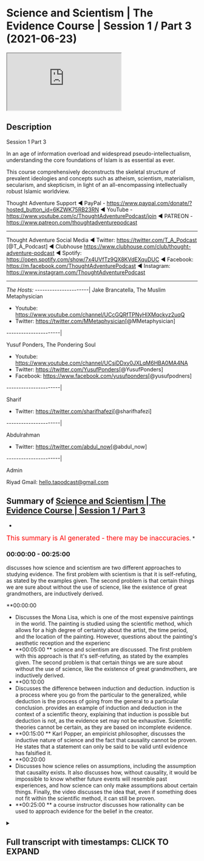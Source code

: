 # Science and Scientism | The Evidence Course | Session 1 / Part 3 (2021-06-23)

<iframe loading='lazy' allow='autoplay' src='https://www.youtube.com/embed/twjPt1cOHKE'></iframe>

## Description

Session 1 Part 3

In an age of information overload and widespread pseudo-intellectualism, understanding the core foundations of Islam is as essential as ever. 

This course comprehensively deconstructs the skeletal structure of prevalent ideologies and concepts such as atheism, scientism, materialism, secularism, and skepticism, in light of an all-encompassing intellectually robust Islamic worldview.

Thought Adventure Support
◄ PayPal - https://www.paypal.com/donate/?hosted_button_id=6KZWK75RB23RN 
◄ YouTube - https://www.youtube.com/c/ThoughtAdventurePodcast/join
◄ PATREON - https://www.patreon.com/thoughtadventurepodcast
____________________________________________________________________

Thought Adventure Social Media
◄ Twitter: https://twitter.com/T_A_Podcast​​ [@T_A_Podcast]
◄ Clubhouse https://www.clubhouse.com/club/thought-adventure-podcast
◄ Spotify: https://open.spotify.com/show/7x4UVfTz9QX8KVdEXquDUC
◄ Facebook: https://m.facebook.com/ThoughtAdventurePodcast
◄ Instagram: https://www.instagram.com/ThoughtAdventurePodcast​

----------------------------------------------------------------

*The Hosts:*
----------------------|
Jake Brancatella, The Muslim Metaphysician

- Youtube: https://www.youtube.com/channel/UCcGQRfTPNyHlXMqckvz2uqQ
- Twitter:  https://twitter.com/MMetaphysician​​ [@MMetaphysician]

----------------------|

Yusuf Ponders, The Pondering Soul

- Youtube: https://www.youtube.com/channel/UCsiDDxy0JXLqM6HBA0MA4NA
- Twitter: https://twitter.com/YusufPonders​​ [@YusufPonders]
- Facebook: https://www.facebook.com/yusufponders​ [@yusufpodners]

----------------------|

Sharif

- Twitter: https://twitter.com/sharifhafezi​​ [@sharifhafezi]

----------------------|

Abdulrahman

- Twitter: https://twitter.com/abdul_now​ [@abdul_now]

----------------------|

Admin

Riyad 
Gmail: hello.tapodcast@gmail.com

## Summary of [Science and Scientism | The Evidence Course | Session 1 / Part 3](https://www.youtube.com/watch?v=twjPt1cOHKE)


*

<span style="color:red; font-size:125%">This summary is AI generated - there may be inaccuracies</span>. [](/)*

### <a onclick="modifyYTiframeseektime(0)">00:00:00</a> - <a onclick="modifyYTiframeseektime(1500)">00:25:00</a>


 discusses how science and scientism are two different approaches to studying evidence. The first problem with scientism is that it is self-refuting, as stated by the examples given. The second problem is that certain things we are sure about without the use of science, like the existence of great grandmothers, are inductively derived.

**<a onclick="modifyYTiframeseektime(0)">00:00:00</a>
* Discusses the Mona Lisa, which is one of the most expensive paintings in the world. The painting is studied using the scientific method, which allows for a high degree of certainty about the artist, the time period, and the location of the painting. However, questions about the painting's aesthetic reception and the experienc
* **<a onclick="modifyYTiframeseektime(300)">00:05:00</a>
**  science and scientism are discussed. The first problem with this approach is that it's self-refuting, as stated by the examples given. The second problem is that certain things we are sure about without the use of science, like the existence of great grandmothers, are inductively derived.
* **<a onclick="modifyYTiframeseektime(600)">00:10:00</a>
* Discusses the difference between induction and deduction. induction is a process where you go from the particular to the generalized, while deduction is the process of going from the general to a particular conclusion.  provides an example of induction and deduction in the context of a scientific theory, explaining that induction is possible but deduction is not, as the evidence set may not be exhaustive. Scientific theories cannot be certain, as they are based on incomplete evidence.
* **<a onclick="modifyYTiframeseektime(900)">00:15:00</a>
** Karl Popper, an empiricist philosopher, discusses the inductive nature of science and the fact that causality cannot be proven. He states that a statement can only be said to be valid until evidence has falsified it.
* **<a onclick="modifyYTiframeseektime(1200)">00:20:00</a>
* Discusses how science relies on assumptions, including the assumption that causality exists. It also discusses how, without causality, it would be impossible to know whether future events will resemble past experiences, and how science can only make assumptions about certain things. Finally, the video discusses the idea that, even if something does not fit within the scientific method, it can still be proven.
* **<a onclick="modifyYTiframeseektime(1500)">00:25:00</a>
**  a course instructor discusses how rationality can be used to approach evidence for the belief in the creator.

<details><summary><h2>Full transcript with timestamps: CLICK TO EXPAND</h2></summary>

<a onclick="modifyYTiframeseektime('15')">0:00:15 have a think about the famous painting</a>
<a onclick="modifyYTiframeseektime('17')">0:00:17 called mona lisa</a>
<a onclick="modifyYTiframeseektime('18')">0:00:18 and it's known throughout the world it's</a>
<a onclick="modifyYTiframeseektime('20')">0:00:20 one of the most if not the</a>
<a onclick="modifyYTiframeseektime('22')">0:00:22 most expensive painting in the world</a>
<a onclick="modifyYTiframeseektime('25')">0:00:25 now let's approach our understanding of</a>
<a onclick="modifyYTiframeseektime('28')">0:00:28 this painting of the mona lisa</a>
<a onclick="modifyYTiframeseektime('30')">0:00:30 through using the scientific method what</a>
<a onclick="modifyYTiframeseektime('34')">0:00:34 conclusions are we going to come to</a>
<a onclick="modifyYTiframeseektime('35')">0:00:35 using the scientific method well as we</a>
<a onclick="modifyYTiframeseektime('38')">0:00:38 mentioned the scientific method</a>
<a onclick="modifyYTiframeseektime('40')">0:00:40 is really good at understanding the</a>
<a onclick="modifyYTiframeseektime('42')">0:00:42 observable detestable and the repeatable</a>
<a onclick="modifyYTiframeseektime('45')">0:00:45 so we can work out maybe what type of</a>
<a onclick="modifyYTiframeseektime('48')">0:00:48 colors were used</a>
<a onclick="modifyYTiframeseektime('49')">0:00:49 what was the composition of the paints</a>
<a onclick="modifyYTiframeseektime('51')">0:00:51 what was the composition of the material</a>
<a onclick="modifyYTiframeseektime('53')">0:00:53 that was used for the canvas</a>
<a onclick="modifyYTiframeseektime('55')">0:00:55 or even the frame these are things</a>
<a onclick="modifyYTiframeseektime('57')">0:00:57 within our direct</a>
<a onclick="modifyYTiframeseektime('59')">0:00:59 observation within the experimental</a>
<a onclick="modifyYTiframeseektime('61')">0:01:01 field</a>
<a onclick="modifyYTiframeseektime('62')">0:01:02 but we have to ask ourselves the</a>
<a onclick="modifyYTiframeseektime('64')">0:01:04 question what's outside</a>
<a onclick="modifyYTiframeseektime('66')">0:01:06 of the scientific method what's outside</a>
<a onclick="modifyYTiframeseektime('68')">0:01:08 of the experimental field</a>
<a onclick="modifyYTiframeseektime('70')">0:01:10 and therefore the empirical approach the</a>
<a onclick="modifyYTiframeseektime('73')">0:01:13 obvious question</a>
<a onclick="modifyYTiframeseektime('75')">0:01:15 is the painter science although</a>
<a onclick="modifyYTiframeseektime('78')">0:01:18 incredibly useful</a>
<a onclick="modifyYTiframeseektime('80')">0:01:20 when it comes to those things which are</a>
<a onclick="modifyYTiframeseektime('81')">0:01:21 directly sensible and testable and</a>
<a onclick="modifyYTiframeseektime('83')">0:01:23 repeatable</a>
<a onclick="modifyYTiframeseektime('85')">0:01:25 cannot be used to determine matters</a>
<a onclick="modifyYTiframeseektime('87')">0:01:27 which are outside of its scope</a>
<a onclick="modifyYTiframeseektime('90')">0:01:30 and the directly observable and the</a>
<a onclick="modifyYTiframeseektime('92')">0:01:32 directly sensible</a>
<a onclick="modifyYTiframeseektime('94')">0:01:34 does that mean that because we can't</a>
<a onclick="modifyYTiframeseektime('96')">0:01:36 prove it for a scientific approach</a>
<a onclick="modifyYTiframeseektime('99')">0:01:39 that the painter does not exist</a>
<a onclick="modifyYTiframeseektime('102')">0:01:42 obviously the painter exists in fact we</a>
<a onclick="modifyYTiframeseektime('104')">0:01:44 know</a>
<a onclick="modifyYTiframeseektime('105')">0:01:45 who that painter is of the mona lisa</a>
<a onclick="modifyYTiframeseektime('107')">0:01:47 it's leonardo da vinci</a>
<a onclick="modifyYTiframeseektime('109')">0:01:49 at the beginning of the 16th century in</a>
<a onclick="modifyYTiframeseektime('111')">0:01:51 fact</a>
<a onclick="modifyYTiframeseektime('112')">0:01:52 all of this we know with a high degree</a>
<a onclick="modifyYTiframeseektime('115')">0:01:55 of certainty i</a>
<a onclick="modifyYTiframeseektime('116')">0:01:56 who the person was and roughly or quite</a>
<a onclick="modifyYTiframeseektime('119')">0:01:59 you know confidently</a>
<a onclick="modifyYTiframeseektime('120')">0:02:00 when it was which period of time at</a>
<a onclick="modifyYTiframeseektime('123')">0:02:03 least which century it took place</a>
<a onclick="modifyYTiframeseektime('125')">0:02:05 and all of these answers that we can</a>
<a onclick="modifyYTiframeseektime('127')">0:02:07 understand with a high degree of</a>
<a onclick="modifyYTiframeseektime('129')">0:02:09 certainty</a>
<a onclick="modifyYTiframeseektime('130')">0:02:10 comes outside of experimentation and the</a>
<a onclick="modifyYTiframeseektime('132')">0:02:12 scientific method</a>
<a onclick="modifyYTiframeseektime('135')">0:02:15 similarly when we look at the painting</a>
<a onclick="modifyYTiframeseektime('138')">0:02:18 and maybe some people might say it's</a>
<a onclick="modifyYTiframeseektime('139')">0:02:19 beautiful</a>
<a onclick="modifyYTiframeseektime('140')">0:02:20 exquisite other people might say oh it's</a>
<a onclick="modifyYTiframeseektime('142')">0:02:22 ugly i</a>
<a onclick="modifyYTiframeseektime('143')">0:02:23 what is our aesthetic reception for this</a>
<a onclick="modifyYTiframeseektime('146')">0:02:26 particular painting</a>
<a onclick="modifyYTiframeseektime('148')">0:02:28 does it move us to emotion and what type</a>
<a onclick="modifyYTiframeseektime('151')">0:02:31 of emotion</a>
<a onclick="modifyYTiframeseektime('152')">0:02:32 these questions again are outside of</a>
<a onclick="modifyYTiframeseektime('156')">0:02:36 science yeah it doesn't mean that we</a>
<a onclick="modifyYTiframeseektime('158')">0:02:38 don't have</a>
<a onclick="modifyYTiframeseektime('159')">0:02:39 emotions that we don't have an</a>
<a onclick="modifyYTiframeseektime('161')">0:02:41 appreciation of what we think is</a>
<a onclick="modifyYTiframeseektime('162')">0:02:42 beautiful or what we think is</a>
<a onclick="modifyYTiframeseektime('164')">0:02:44 ugly and that's you know and some people</a>
<a onclick="modifyYTiframeseektime('167')">0:02:47 might say well</a>
<a onclick="modifyYTiframeseektime('168')">0:02:48 maybe we can through science maybe we</a>
<a onclick="modifyYTiframeseektime('171')">0:02:51 can</a>
<a onclick="modifyYTiframeseektime('172')">0:02:52 you know look at a brain scan and look</a>
<a onclick="modifyYTiframeseektime('174')">0:02:54 at regions of the brain that are being</a>
<a onclick="modifyYTiframeseektime('175')">0:02:55 highlighted</a>
<a onclick="modifyYTiframeseektime('176')">0:02:56 but just simply highlighting regions of</a>
<a onclick="modifyYTiframeseektime('179')">0:02:59 the brain</a>
<a onclick="modifyYTiframeseektime('180')">0:03:00 doesn't say what type of emotions all</a>
<a onclick="modifyYTiframeseektime('183')">0:03:03 more importantly the experience of that</a>
<a onclick="modifyYTiframeseektime('186')">0:03:06 emotions</a>
<a onclick="modifyYTiframeseektime('187')">0:03:07 because the experience of emotions is</a>
<a onclick="modifyYTiframeseektime('189')">0:03:09 very personal</a>
<a onclick="modifyYTiframeseektime('190')">0:03:10 to each individual and this comes to</a>
<a onclick="modifyYTiframeseektime('192')">0:03:12 another question</a>
<a onclick="modifyYTiframeseektime('194')">0:03:14 with regards to consciousness how do you</a>
<a onclick="modifyYTiframeseektime('196')">0:03:16 know</a>
<a onclick="modifyYTiframeseektime('197')">0:03:17 that i am a conscious being do you know</a>
<a onclick="modifyYTiframeseektime('200')">0:03:20 it</a>
<a onclick="modifyYTiframeseektime('201')">0:03:21 by simply studying the science of my</a>
<a onclick="modifyYTiframeseektime('203')">0:03:23 brain activity</a>
<a onclick="modifyYTiframeseektime('205')">0:03:25 if you haven't studied my brain activity</a>
<a onclick="modifyYTiframeseektime('207')">0:03:27 does that mean</a>
<a onclick="modifyYTiframeseektime('208')">0:03:28 that you are unsure whether i'm a</a>
<a onclick="modifyYTiframeseektime('210')">0:03:30 conscious being or not</a>
<a onclick="modifyYTiframeseektime('213')">0:03:33 in fact some people might say okay not</a>
<a onclick="modifyYTiframeseektime('214')">0:03:34 only can we do brain scans</a>
<a onclick="modifyYTiframeseektime('217')">0:03:37 but also we can look at action</a>
<a onclick="modifyYTiframeseektime('218')">0:03:38 potentials of neurons these are</a>
<a onclick="modifyYTiframeseektime('220')">0:03:40 electrical signals that travel across</a>
<a onclick="modifyYTiframeseektime('222')">0:03:42 the neurons of the brain</a>
<a onclick="modifyYTiframeseektime('224')">0:03:44 or that we can you know understand</a>
<a onclick="modifyYTiframeseektime('228')">0:03:48 and test what type of chemicals are</a>
<a onclick="modifyYTiframeseektime('230')">0:03:50 being released at the presynaptic neuro</a>
<a onclick="modifyYTiframeseektime('232')">0:03:52 known as trans neurotransmitters</a>
<a onclick="modifyYTiframeseektime('236')">0:03:56 yet none of this explains what it means</a>
<a onclick="modifyYTiframeseektime('238')">0:03:58 to be me</a>
<a onclick="modifyYTiframeseektime('240')">0:04:00 what it means to experience something</a>
<a onclick="modifyYTiframeseektime('242')">0:04:02 whether that's a painting</a>
<a onclick="modifyYTiframeseektime('244')">0:04:04 whether that's poetry or something else</a>
<a onclick="modifyYTiframeseektime('247')">0:04:07 i</a>
<a onclick="modifyYTiframeseektime('247')">0:04:07 what it feels to be consciously aware</a>
<a onclick="modifyYTiframeseektime('251')">0:04:11 many scientists and philosophers are</a>
<a onclick="modifyYTiframeseektime('254')">0:04:14 aware of this problem of consciousness</a>
<a onclick="modifyYTiframeseektime('256')">0:04:16 even just how to define what the term</a>
<a onclick="modifyYTiframeseektime('259')">0:04:19 consciousness is</a>
<a onclick="modifyYTiframeseektime('260')">0:04:20 from a purely materialistic explanation</a>
<a onclick="modifyYTiframeseektime('263')">0:04:23 this is why they call it</a>
<a onclick="modifyYTiframeseektime('264')">0:04:24 the hard problem of science</a>
<a onclick="modifyYTiframeseektime('266')">0:04:26 consciousness being the hard problem of</a>
<a onclick="modifyYTiframeseektime('268')">0:04:28 science</a>
<a onclick="modifyYTiframeseektime('269')">0:04:29 and some might say well you know in the</a>
<a onclick="modifyYTiframeseektime('271')">0:04:31 future</a>
<a onclick="modifyYTiframeseektime('272')">0:04:32 we will work it out we will be able to</a>
<a onclick="modifyYTiframeseektime('274')">0:04:34 define</a>
<a onclick="modifyYTiframeseektime('276')">0:04:36 through the use of empiricism and</a>
<a onclick="modifyYTiframeseektime('278')">0:04:38 science that consciousness exists</a>
<a onclick="modifyYTiframeseektime('282')">0:04:42 that will be able to determine that a</a>
<a onclick="modifyYTiframeseektime('284')">0:04:44 person is conscious</a>
<a onclick="modifyYTiframeseektime('285')">0:04:45 or not you know in terms of and what it</a>
<a onclick="modifyYTiframeseektime('288')">0:04:48 means to be conscious for that</a>
<a onclick="modifyYTiframeseektime('289')">0:04:49 individual</a>
<a onclick="modifyYTiframeseektime('291')">0:04:51 but even if they say in the future we'll</a>
<a onclick="modifyYTiframeseektime('293')">0:04:53 be able to determine this</a>
<a onclick="modifyYTiframeseektime('295')">0:04:55 it doesn't deny the fact that we can be</a>
<a onclick="modifyYTiframeseektime('298')">0:04:58 sure to now and understand and</a>
<a onclick="modifyYTiframeseektime('300')">0:05:00 comprehend now</a>
<a onclick="modifyYTiframeseektime('301')">0:05:01 that a person is conscious or not</a>
<a onclick="modifyYTiframeseektime('303')">0:05:03 hopefully you're still conscious</a>
<a onclick="modifyYTiframeseektime('305')">0:05:05 uh watching these videos so</a>
<a onclick="modifyYTiframeseektime('309')">0:05:09 whether we look at the painting example</a>
<a onclick="modifyYTiframeseektime('311')">0:05:11 whether we look at the consciousness</a>
<a onclick="modifyYTiframeseektime('313')">0:05:13 example</a>
<a onclick="modifyYTiframeseektime('314')">0:05:14 these are two relatively simple examples</a>
<a onclick="modifyYTiframeseektime('317')">0:05:17 that demonstrated the limited</a>
<a onclick="modifyYTiframeseektime('318')">0:05:18 applicability of science</a>
<a onclick="modifyYTiframeseektime('321')">0:05:21 that is not to say that science isn't a</a>
<a onclick="modifyYTiframeseektime('323')">0:05:23 useful tool</a>
<a onclick="modifyYTiframeseektime('324')">0:05:24 and like i said you know it's been very</a>
<a onclick="modifyYTiframeseektime('326')">0:05:26 useful it's helped us develop medicine</a>
<a onclick="modifyYTiframeseektime('329')">0:05:29 surgery space travel telecommunications</a>
<a onclick="modifyYTiframeseektime('332')">0:05:32 but rather and also it was utilized by</a>
<a onclick="modifyYTiframeseektime('335')">0:05:35 the muslims of the past as well</a>
<a onclick="modifyYTiframeseektime('336')">0:05:36 famous muslim scientists including</a>
<a onclick="modifyYTiframeseektime('339')">0:05:39 people who say</a>
<a onclick="modifyYTiframeseektime('340')">0:05:40 that ibn haitham the famous muslim</a>
<a onclick="modifyYTiframeseektime('342')">0:05:42 scientists of the past</a>
<a onclick="modifyYTiframeseektime('344')">0:05:44 helped create in part or help formulate</a>
<a onclick="modifyYTiframeseektime('347')">0:05:47 in part the scientific method but the</a>
<a onclick="modifyYTiframeseektime('350')">0:05:50 problem</a>
<a onclick="modifyYTiframeseektime('351')">0:05:51 now is not the fact that people are</a>
<a onclick="modifyYTiframeseektime('353')">0:05:53 using science</a>
<a onclick="modifyYTiframeseektime('354')">0:05:54 it's the fact that they approach all</a>
<a onclick="modifyYTiframeseektime('357')">0:05:57 questions with the use of science</a>
<a onclick="modifyYTiframeseektime('359')">0:05:59 and claim that anything that's not</a>
<a onclick="modifyYTiframeseektime('361')">0:06:01 scientific</a>
<a onclick="modifyYTiframeseektime('363')">0:06:03 and empirically verifiable is therefore</a>
<a onclick="modifyYTiframeseektime('366')">0:06:06 unprovable untestable or</a>
<a onclick="modifyYTiframeseektime('370')">0:06:10 doesn't exist and this is what we call</a>
<a onclick="modifyYTiframeseektime('373')">0:06:13 scientism</a>
<a onclick="modifyYTiframeseektime('375')">0:06:15 in one definition it's described as</a>
<a onclick="modifyYTiframeseektime('378')">0:06:18 totalizing the view of science</a>
<a onclick="modifyYTiframeseektime('380')">0:06:20 as if it were capable of describing all</a>
<a onclick="modifyYTiframeseektime('382')">0:06:22 reality</a>
<a onclick="modifyYTiframeseektime('383')">0:06:23 and knowledge or as if it were the only</a>
<a onclick="modifyYTiframeseektime('386')">0:06:26 true way</a>
<a onclick="modifyYTiframeseektime('387')">0:06:27 to acquire knowledge about reality and</a>
<a onclick="modifyYTiframeseektime('389')">0:06:29 the nature of things</a>
<a onclick="modifyYTiframeseektime('391')">0:06:31 so statements like science is the only</a>
<a onclick="modifyYTiframeseektime('393')">0:06:33 way to know truth</a>
<a onclick="modifyYTiframeseektime('395')">0:06:35 or science will answer all questions</a>
<a onclick="modifyYTiframeseektime('398')">0:06:38 these statements</a>
<a onclick="modifyYTiframeseektime('399')">0:06:39 are actually non-scientific statements</a>
<a onclick="modifyYTiframeseektime('403')">0:06:43 i want you to follow this point when a</a>
<a onclick="modifyYTiframeseektime('405')">0:06:45 person turns around and says</a>
<a onclick="modifyYTiframeseektime('407')">0:06:47 all answers or all ideas are derived</a>
<a onclick="modifyYTiframeseektime('410')">0:06:50 from science all science will answer all</a>
<a onclick="modifyYTiframeseektime('412')">0:06:52 questions</a>
<a onclick="modifyYTiframeseektime('413')">0:06:53 is that a testifiable scientific</a>
<a onclick="modifyYTiframeseektime('417')">0:06:57 you know statement so are they using</a>
<a onclick="modifyYTiframeseektime('419')">0:06:59 science to justify science</a>
<a onclick="modifyYTiframeseektime('421')">0:07:01 if they are then it's a circular</a>
<a onclick="modifyYTiframeseektime('423')">0:07:03 argument what we term tautology</a>
<a onclick="modifyYTiframeseektime('426')">0:07:06 so these are non-scientific statements</a>
<a onclick="modifyYTiframeseektime('429')">0:07:09 they are better known as</a>
<a onclick="modifyYTiframeseektime('430')">0:07:10 metaphysical statements statements that</a>
<a onclick="modifyYTiframeseektime('433')">0:07:13 are accepted or assumed</a>
<a onclick="modifyYTiframeseektime('435')">0:07:15 to be true so in essence</a>
<a onclick="modifyYTiframeseektime('438')">0:07:18 when a person says that only science can</a>
<a onclick="modifyYTiframeseektime('441')">0:07:21 answer all questions</a>
<a onclick="modifyYTiframeseektime('443')">0:07:23 that's actually a self-refuting argument</a>
<a onclick="modifyYTiframeseektime('446')">0:07:26 yeah and that's the first problem with</a>
<a onclick="modifyYTiframeseektime('448')">0:07:28 this approach with</a>
<a onclick="modifyYTiframeseektime('448')">0:07:28 scientism the second problem as we've</a>
<a onclick="modifyYTiframeseektime('451')">0:07:31 described in the examples above</a>
<a onclick="modifyYTiframeseektime('454')">0:07:34 is that we know certain things and and</a>
<a onclick="modifyYTiframeseektime('457')">0:07:37 are very sure about these things</a>
<a onclick="modifyYTiframeseektime('459')">0:07:39 but without the scientific method like</a>
<a onclick="modifyYTiframeseektime('462')">0:07:42 for example</a>
<a onclick="modifyYTiframeseektime('463')">0:07:43 you know if i was to ask the question do</a>
<a onclick="modifyYTiframeseektime('465')">0:07:45 you believe that your great</a>
<a onclick="modifyYTiframeseektime('467')">0:07:47 great great great great great great</a>
<a onclick="modifyYTiframeseektime('470')">0:07:50 grandmother</a>
<a onclick="modifyYTiframeseektime('471')">0:07:51 existed everybody will say yes</a>
<a onclick="modifyYTiframeseektime('474')">0:07:54 irrespective of whether we knew who that</a>
<a onclick="modifyYTiframeseektime('476')">0:07:56 great great great great</a>
<a onclick="modifyYTiframeseektime('478')">0:07:58 great grandmother was irrespective if we</a>
<a onclick="modifyYTiframeseektime('481')">0:08:01 had a number of people claiming to be or</a>
<a onclick="modifyYTiframeseektime('483')">0:08:03 potentially could be our great great</a>
<a onclick="modifyYTiframeseektime('485')">0:08:05 great great grandmother</a>
<a onclick="modifyYTiframeseektime('487')">0:08:07 irrespective whether we even you know</a>
<a onclick="modifyYTiframeseektime('489')">0:08:09 have a grave to test</a>
<a onclick="modifyYTiframeseektime('490')">0:08:10 the dna in order to determine this so</a>
<a onclick="modifyYTiframeseektime('493')">0:08:13 irrespective of any scientific arguments</a>
<a onclick="modifyYTiframeseektime('495')">0:08:15 to justify this</a>
<a onclick="modifyYTiframeseektime('496')">0:08:16 great great great great great</a>
<a onclick="modifyYTiframeseektime('498')">0:08:18 grandmother existence</a>
<a onclick="modifyYTiframeseektime('500')">0:08:20 we know we had one so again it proves</a>
<a onclick="modifyYTiframeseektime('503')">0:08:23 this point which is that</a>
<a onclick="modifyYTiframeseektime('504')">0:08:24 there are certain things we are 100 sure</a>
<a onclick="modifyYTiframeseektime('507')">0:08:27 about without the use of science</a>
<a onclick="modifyYTiframeseektime('511')">0:08:31 furthermore the scientific method in the</a>
<a onclick="modifyYTiframeseektime('513')">0:08:33 vast majority of cases</a>
<a onclick="modifyYTiframeseektime('515')">0:08:35 leads to what we term inductive</a>
<a onclick="modifyYTiframeseektime('517')">0:08:37 conclusions</a>
<a onclick="modifyYTiframeseektime('518')">0:08:38 and i think we need to explain what</a>
<a onclick="modifyYTiframeseektime('520')">0:08:40 induction means here</a>
<a onclick="modifyYTiframeseektime('522')">0:08:42 but just before i do i believe it's also</a>
<a onclick="modifyYTiframeseektime('524')">0:08:44 important to explain</a>
<a onclick="modifyYTiframeseektime('526')">0:08:46 and gain a bit more crystal</a>
<a onclick="modifyYTiframeseektime('527')">0:08:47 understanding of what exactly we mean by</a>
<a onclick="modifyYTiframeseektime('530')">0:08:50 the scientific method</a>
<a onclick="modifyYTiframeseektime('532')">0:08:52 now if we cast our minds back to when</a>
<a onclick="modifyYTiframeseektime('534')">0:08:54 we're at school</a>
<a onclick="modifyYTiframeseektime('535')">0:08:55 or maybe those people do science at</a>
<a onclick="modifyYTiframeseektime('537')">0:08:57 university</a>
<a onclick="modifyYTiframeseektime('539')">0:08:59 and we were asked to write up a</a>
<a onclick="modifyYTiframeseektime('541')">0:09:01 scientific experiment</a>
<a onclick="modifyYTiframeseektime('543')">0:09:03 then there was a very specific way in</a>
<a onclick="modifyYTiframeseektime('546')">0:09:06 how this scientific experiment had to be</a>
<a onclick="modifyYTiframeseektime('548')">0:09:08 written up</a>
<a onclick="modifyYTiframeseektime('549')">0:09:09 and this is called the scientific method</a>
<a onclick="modifyYTiframeseektime('552')">0:09:12 and that is</a>
<a onclick="modifyYTiframeseektime('553')">0:09:13 you would have an aim you would have a</a>
<a onclick="modifyYTiframeseektime('555')">0:09:15 method</a>
<a onclick="modifyYTiframeseektime('556')">0:09:16 you would have results and you'd also</a>
<a onclick="modifyYTiframeseektime('559')">0:09:19 have a conclusion</a>
<a onclick="modifyYTiframeseektime('561')">0:09:21 so what was the aim the aim identified</a>
<a onclick="modifyYTiframeseektime('563')">0:09:23 the purpose of the experiment</a>
<a onclick="modifyYTiframeseektime('566')">0:09:26 what you wanted to find out the aim also</a>
<a onclick="modifyYTiframeseektime('569')">0:09:29 may have included a hypothesis</a>
<a onclick="modifyYTiframeseektime('571')">0:09:31 you know what you may see and also the</a>
<a onclick="modifyYTiframeseektime('574')">0:09:34 aim defined for</a>
<a onclick="modifyYTiframeseektime('576')">0:09:36 us what variables we were looking to</a>
<a onclick="modifyYTiframeseektime('578')">0:09:38 test</a>
<a onclick="modifyYTiframeseektime('579')">0:09:39 the method the method was explaining</a>
<a onclick="modifyYTiframeseektime('582')">0:09:42 how we isolated the various variables</a>
<a onclick="modifyYTiframeseektime('586')">0:09:46 and what conditions and causes we</a>
<a onclick="modifyYTiframeseektime('588')">0:09:48 subjected them to</a>
<a onclick="modifyYTiframeseektime('590')">0:09:50 or we observed them in what types of</a>
<a onclick="modifyYTiframeseektime('592')">0:09:52 conditions</a>
<a onclick="modifyYTiframeseektime('593')">0:09:53 the results was the data we obtained</a>
<a onclick="modifyYTiframeseektime('596')">0:09:56 from this experiment</a>
<a onclick="modifyYTiframeseektime('597')">0:09:57 yeah or these observations and the</a>
<a onclick="modifyYTiframeseektime('600')">0:10:00 conclusion</a>
<a onclick="modifyYTiframeseektime('601')">0:10:01 was an understanding of what that</a>
<a onclick="modifyYTiframeseektime('603')">0:10:03 relationship was between our observation</a>
<a onclick="modifyYTiframeseektime('606')">0:10:06 and the results and whether this</a>
<a onclick="modifyYTiframeseektime('608')">0:10:08 confirmed our hypothesis</a>
<a onclick="modifyYTiframeseektime('611')">0:10:11 or denied our hypothesis now it sounds a</a>
<a onclick="modifyYTiframeseektime('614')">0:10:14 bit complicated but let me break it down</a>
<a onclick="modifyYTiframeseektime('615')">0:10:15 even further</a>
<a onclick="modifyYTiframeseektime('616')">0:10:16 imagine if we were to do an experiment</a>
<a onclick="modifyYTiframeseektime('618')">0:10:18 and talk about maybe the boiling point</a>
<a onclick="modifyYTiframeseektime('620')">0:10:20 of water</a>
<a onclick="modifyYTiframeseektime('620')">0:10:20 very simple experiment we all know what</a>
<a onclick="modifyYTiframeseektime('622')">0:10:22 the boiling point of water is but let's</a>
<a onclick="modifyYTiframeseektime('623')">0:10:23 say</a>
<a onclick="modifyYTiframeseektime('624')">0:10:24 we wanted to prove this point so we</a>
<a onclick="modifyYTiframeseektime('627')">0:10:27 would</a>
<a onclick="modifyYTiframeseektime('627')">0:10:27 define you know in our aim that we want</a>
<a onclick="modifyYTiframeseektime('630')">0:10:30 to look at the boiling point of water</a>
<a onclick="modifyYTiframeseektime('632')">0:10:32 we would define in our method the method</a>
<a onclick="modifyYTiframeseektime('634')">0:10:34 of</a>
<a onclick="modifyYTiframeseektime('635')">0:10:35 achieving this so we'd say we'll take</a>
<a onclick="modifyYTiframeseektime('638')">0:10:38 pure water</a>
<a onclick="modifyYTiframeseektime('639')">0:10:39 at room conditions at one atmosphere</a>
<a onclick="modifyYTiframeseektime('642')">0:10:42 we will subject it to heat using maybe a</a>
<a onclick="modifyYTiframeseektime('645')">0:10:45 bunsen burner</a>
<a onclick="modifyYTiframeseektime('646')">0:10:46 and we'll record the temperature with a</a>
<a onclick="modifyYTiframeseektime('648')">0:10:48 thermometer</a>
<a onclick="modifyYTiframeseektime('649')">0:10:49 and then we would record and we would do</a>
<a onclick="modifyYTiframeseektime('652')">0:10:52 this experiment where we</a>
<a onclick="modifyYTiframeseektime('654')">0:10:54 heated the water up and record that it</a>
<a onclick="modifyYTiframeseektime('657')">0:10:57 boiled at 100 degrees celsius</a>
<a onclick="modifyYTiframeseektime('659')">0:10:59 we would then test it and repeat it so</a>
<a onclick="modifyYTiframeseektime('661')">0:11:01 we would repeat this process</a>
<a onclick="modifyYTiframeseektime('663')">0:11:03 in order to get maybe further</a>
<a onclick="modifyYTiframeseektime('665')">0:11:05 confirmations that could have been</a>
<a onclick="modifyYTiframeseektime('666')">0:11:06 a uh you know an</a>
<a onclick="modifyYTiframeseektime('670')">0:11:10 incorrect or an abnormal reading so we</a>
<a onclick="modifyYTiframeseektime('672')">0:11:12 want to test it so we test it again</a>
<a onclick="modifyYTiframeseektime('674')">0:11:14 and maybe after the fifth time we find</a>
<a onclick="modifyYTiframeseektime('677')">0:11:17 that water balls at 100 degrees celsius</a>
<a onclick="modifyYTiframeseektime('679')">0:11:19 we can say okay in our conclusions</a>
<a onclick="modifyYTiframeseektime('682')">0:11:22 we can say that when we subjected water</a>
<a onclick="modifyYTiframeseektime('686')">0:11:26 to heat we found that it boiled at 100</a>
<a onclick="modifyYTiframeseektime('689')">0:11:29 degrees celsius this is our conclusion</a>
<a onclick="modifyYTiframeseektime('692')">0:11:32 now that conclusion</a>
<a onclick="modifyYTiframeseektime('695')">0:11:35 on the issue of water is what we call</a>
<a onclick="modifyYTiframeseektime('698')">0:11:38 an induced conclusion or inductive</a>
<a onclick="modifyYTiframeseektime('701')">0:11:41 process or inductive conclusion</a>
<a onclick="modifyYTiframeseektime('703')">0:11:43 so let us explain what do we mean by</a>
<a onclick="modifyYTiframeseektime('705')">0:11:45 induction and the opposite of that or</a>
<a onclick="modifyYTiframeseektime('707')">0:11:47 the</a>
<a onclick="modifyYTiframeseektime('708')">0:11:48 the other aspect of that is called</a>
<a onclick="modifyYTiframeseektime('710')">0:11:50 deduction</a>
<a onclick="modifyYTiframeseektime('711')">0:11:51 so induction is understood where you go</a>
<a onclick="modifyYTiframeseektime('714')">0:11:54 from the particular</a>
<a onclick="modifyYTiframeseektime('716')">0:11:56 to the generalized give you a very</a>
<a onclick="modifyYTiframeseektime('719')">0:11:59 famous example example that's always</a>
<a onclick="modifyYTiframeseektime('720')">0:12:00 found in all different books</a>
<a onclick="modifyYTiframeseektime('722')">0:12:02 where it talks about induction is the</a>
<a onclick="modifyYTiframeseektime('724')">0:12:04 example of</a>
<a onclick="modifyYTiframeseektime('725')">0:12:05 swans what color of swans</a>
<a onclick="modifyYTiframeseektime('728')">0:12:08 so maybe you go out and you'll see once</a>
<a onclick="modifyYTiframeseektime('730')">0:12:10 one</a>
<a onclick="modifyYTiframeseektime('731')">0:12:11 two swans three swans 999 swans and all</a>
<a onclick="modifyYTiframeseektime('736')">0:12:16 of them</a>
<a onclick="modifyYTiframeseektime('737')">0:12:17 999 were all white so you took</a>
<a onclick="modifyYTiframeseektime('740')">0:12:20 particular</a>
<a onclick="modifyYTiframeseektime('741')">0:12:21 observations and then you said as your</a>
<a onclick="modifyYTiframeseektime('744')">0:12:24 conclusion</a>
<a onclick="modifyYTiframeseektime('745')">0:12:25 all swans are white so going from the</a>
<a onclick="modifyYTiframeseektime('748')">0:12:28 particular to the generalized</a>
<a onclick="modifyYTiframeseektime('751')">0:12:31 but what about the one thousandths one</a>
<a onclick="modifyYTiframeseektime('755')">0:12:35 yeah maybe you come across later on your</a>
<a onclick="modifyYTiframeseektime('756')">0:12:36 on a you know another swan a thousand</a>
<a onclick="modifyYTiframeseektime('759')">0:12:39 swan</a>
<a onclick="modifyYTiframeseektime('759')">0:12:39 and you find it's black so what you find</a>
<a onclick="modifyYTiframeseektime('763')">0:12:43 with the problem with induction</a>
<a onclick="modifyYTiframeseektime('765')">0:12:45 is that induction when you go from</a>
<a onclick="modifyYTiframeseektime('766')">0:12:46 particular</a>
<a onclick="modifyYTiframeseektime('768')">0:12:48 to to the general there may be some</a>
<a onclick="modifyYTiframeseektime('771')">0:12:51 evidence that you are unaware of there</a>
<a onclick="modifyYTiframeseektime('773')">0:12:53 may be some observation that you've not</a>
<a onclick="modifyYTiframeseektime('775')">0:12:55 come across</a>
<a onclick="modifyYTiframeseektime('776')">0:12:56 which therefore defeats or undermines</a>
<a onclick="modifyYTiframeseektime('780')">0:13:00 the whole of your conclusion</a>
<a onclick="modifyYTiframeseektime('781')">0:13:01 so scientific theories or even when</a>
<a onclick="modifyYTiframeseektime('785')">0:13:05 people turn around and say talk about</a>
<a onclick="modifyYTiframeseektime('786')">0:13:06 scientific facts</a>
<a onclick="modifyYTiframeseektime('787')">0:13:07 are not really facts per se they're not</a>
<a onclick="modifyYTiframeseektime('790')">0:13:10 hundred percent</a>
<a onclick="modifyYTiframeseektime('791')">0:13:11 but rather they are induced they are</a>
<a onclick="modifyYTiframeseektime('793')">0:13:13 things which are</a>
<a onclick="modifyYTiframeseektime('795')">0:13:15 uh you know based upon uh</a>
<a onclick="modifyYTiframeseektime('799')">0:13:19 may be true or valid based upon the</a>
<a onclick="modifyYTiframeseektime('801')">0:13:21 current data set</a>
<a onclick="modifyYTiframeseektime('802')">0:13:22 that you have deduction works the other</a>
<a onclick="modifyYTiframeseektime('805')">0:13:25 way around</a>
<a onclick="modifyYTiframeseektime('806')">0:13:26 deduction is when you go to from the</a>
<a onclick="modifyYTiframeseektime('807')">0:13:27 general and you come to a particular</a>
<a onclick="modifyYTiframeseektime('809')">0:13:29 conclusion</a>
<a onclick="modifyYTiframeseektime('810')">0:13:30 so again the famous example is all men</a>
<a onclick="modifyYTiframeseektime('813')">0:13:33 are mortal</a>
<a onclick="modifyYTiframeseektime('814')">0:13:34 general statement socrates is a man</a>
<a onclick="modifyYTiframeseektime('818')">0:13:38 therefore socrates is mortal so you've</a>
<a onclick="modifyYTiframeseektime('822')">0:13:42 gone from the general</a>
<a onclick="modifyYTiframeseektime('823')">0:13:43 or men immortal to a specific conclusion</a>
<a onclick="modifyYTiframeseektime('826')">0:13:46 socrates is therefore</a>
<a onclick="modifyYTiframeseektime('827')">0:13:47 mortal so this would what we call a</a>
<a onclick="modifyYTiframeseektime('830')">0:13:50 deduction</a>
<a onclick="modifyYTiframeseektime('832')">0:13:52 so with regards to the issue of the</a>
<a onclick="modifyYTiframeseektime('833')">0:13:53 water boiling</a>
<a onclick="modifyYTiframeseektime('835')">0:13:55 how do we know that the water boils at</a>
<a onclick="modifyYTiframeseektime('837')">0:13:57 100 degrees celsius</a>
<a onclick="modifyYTiframeseektime('839')">0:13:59 as a generalized statement based upon</a>
<a onclick="modifyYTiframeseektime('842')">0:14:02 four observations</a>
<a onclick="modifyYTiframeseektime('843')">0:14:03 even if we you know say a thousand</a>
<a onclick="modifyYTiframeseektime('846')">0:14:06 observations</a>
<a onclick="modifyYTiframeseektime('847')">0:14:07 or a million observations how do we know</a>
<a onclick="modifyYTiframeseektime('850')">0:14:10 the one millionth</a>
<a onclick="modifyYTiframeseektime('851')">0:14:11 and one time when we observe water</a>
<a onclick="modifyYTiframeseektime('854')">0:14:14 actually boils different that's because</a>
<a onclick="modifyYTiframeseektime('857')">0:14:17 whenever we say a statement like all</a>
<a onclick="modifyYTiframeseektime('859')">0:14:19 water balls at 100 degrees celsius</a>
<a onclick="modifyYTiframeseektime('862')">0:14:22 what we're saying is that all water that</a>
<a onclick="modifyYTiframeseektime('864')">0:14:24 existed</a>
<a onclick="modifyYTiframeseektime('865')">0:14:25 that does exist and that will exist</a>
<a onclick="modifyYTiframeseektime('868')">0:14:28 boils 100 degrees celsius</a>
<a onclick="modifyYTiframeseektime('870')">0:14:30 but we can't make that statement and the</a>
<a onclick="modifyYTiframeseektime('872')">0:14:32 reason why we can't make that statement</a>
<a onclick="modifyYTiframeseektime('873')">0:14:33 is because we've not sensed all water</a>
<a onclick="modifyYTiframeseektime('875')">0:14:35 that has existed</a>
<a onclick="modifyYTiframeseektime('877')">0:14:37 that does exist and that will exist in</a>
<a onclick="modifyYTiframeseektime('880')">0:14:40 the future</a>
<a onclick="modifyYTiframeseektime('882')">0:14:42 therefore we've generalized this and</a>
<a onclick="modifyYTiframeseektime('884')">0:14:44 that's where one of the key problems</a>
<a onclick="modifyYTiframeseektime('886')">0:14:46 regardless of</a>
<a onclick="modifyYTiframeseektime('887')">0:14:47 science is that science cannot be or</a>
<a onclick="modifyYTiframeseektime('889')">0:14:49 cannot lead to certainty</a>
<a onclick="modifyYTiframeseektime('891')">0:14:51 by scientific theories unless you've</a>
<a onclick="modifyYTiframeseektime('893')">0:14:53 totally observed</a>
<a onclick="modifyYTiframeseektime('894')">0:14:54 the reality of the particular subject</a>
<a onclick="modifyYTiframeseektime('897')">0:14:57 matter at hand</a>
<a onclick="modifyYTiframeseektime('898')">0:14:58 so even things like the theory of</a>
<a onclick="modifyYTiframeseektime('900')">0:15:00 gravity</a>
<a onclick="modifyYTiframeseektime('901')">0:15:01 the laws of nature known as like for</a>
<a onclick="modifyYTiframeseektime('904')">0:15:04 example the laws of thermodynamics now</a>
<a onclick="modifyYTiframeseektime('906')">0:15:06 they're termed laws</a>
<a onclick="modifyYTiframeseektime('907')">0:15:07 the idea would be that they're set in</a>
<a onclick="modifyYTiframeseektime('909')">0:15:09 stone they cannot change</a>
<a onclick="modifyYTiframeseektime('911')">0:15:11 all of these things are induced</a>
<a onclick="modifyYTiframeseektime('915')">0:15:15 they're true or they're valid but based</a>
<a onclick="modifyYTiframeseektime('918')">0:15:18 upon a limited set of data even if it's</a>
<a onclick="modifyYTiframeseektime('921')">0:15:21 a million evidences or a billion</a>
<a onclick="modifyYTiframeseektime('923')">0:15:23 evidences</a>
<a onclick="modifyYTiframeseektime('924')">0:15:24 so science can never lead to 100 and as</a>
<a onclick="modifyYTiframeseektime('927')">0:15:27 a side point regards to evolution</a>
<a onclick="modifyYTiframeseektime('929')">0:15:29 it's the same thing you find people like</a>
<a onclick="modifyYTiframeseektime('931')">0:15:31 you know atheists richard dawkins others</a>
<a onclick="modifyYTiframeseektime('934')">0:15:34 who say yes evolution is an absolute</a>
<a onclick="modifyYTiframeseektime('937')">0:15:37 fact</a>
<a onclick="modifyYTiframeseektime('938')">0:15:38 it's a scientific fact but really if you</a>
<a onclick="modifyYTiframeseektime('940')">0:15:40 identify</a>
<a onclick="modifyYTiframeseektime('942')">0:15:42 what science is than the philosophy</a>
<a onclick="modifyYTiframeseektime('943')">0:15:43 behind science you realize that science</a>
<a onclick="modifyYTiframeseektime('946')">0:15:46 doesn't deal in facts and</a>
<a onclick="modifyYTiframeseektime('949')">0:15:49 this isn't something that you know isn't</a>
<a onclick="modifyYTiframeseektime('952')">0:15:52 aware from certain people either</a>
<a onclick="modifyYTiframeseektime('954')">0:15:54 philosophers of science</a>
<a onclick="modifyYTiframeseektime('955')">0:15:55 people like bertrand russell carl popper</a>
<a onclick="modifyYTiframeseektime('958')">0:15:58 yeah</a>
<a onclick="modifyYTiframeseektime('958')">0:15:58 and also the famous 18th century</a>
<a onclick="modifyYTiframeseektime('960')">0:16:00 empiricist philosopher known as david</a>
<a onclick="modifyYTiframeseektime('962')">0:16:02 hume</a>
<a onclick="modifyYTiframeseektime('963')">0:16:03 they all understood the the inductive or</a>
<a onclick="modifyYTiframeseektime('966')">0:16:06 the indefinite nature</a>
<a onclick="modifyYTiframeseektime('967')">0:16:07 of science karl popper in fact</a>
<a onclick="modifyYTiframeseektime('970')">0:16:10 he came he was an empiricist and he came</a>
<a onclick="modifyYTiframeseektime('973')">0:16:13 and he looked at this idea</a>
<a onclick="modifyYTiframeseektime('975')">0:16:15 of science not being able to establish</a>
<a onclick="modifyYTiframeseektime('977')">0:16:17 truths and he started to talk about</a>
<a onclick="modifyYTiframeseektime('979')">0:16:19 how actually science should be in the</a>
<a onclick="modifyYTiframeseektime('981')">0:16:21 busi not the not the</a>
<a onclick="modifyYTiframeseektime('983')">0:16:23 business of dealing with truths but</a>
<a onclick="modifyYTiframeseektime('985')">0:16:25 rather the business of</a>
<a onclick="modifyYTiframeseektime('986')">0:16:26 falsifying statements and that's where</a>
<a onclick="modifyYTiframeseektime('989')">0:16:29 he came up with the idea of</a>
<a onclick="modifyYTiframeseektime('990')">0:16:30 falsificationism</a>
<a onclick="modifyYTiframeseektime('991')">0:16:31 or the falsifiability he said that</a>
<a onclick="modifyYTiframeseektime('994')">0:16:34 science due to its inductive nature can</a>
<a onclick="modifyYTiframeseektime('996')">0:16:36 never be gen</a>
<a onclick="modifyYTiframeseektime('997')">0:16:37 can never make true generalized</a>
<a onclick="modifyYTiframeseektime('1000')">0:16:40 statements</a>
<a onclick="modifyYTiframeseektime('1001')">0:16:41 what we therefore can't say is that</a>
<a onclick="modifyYTiframeseektime('1004')">0:16:44 water boils at 100 degrees celsius</a>
<a onclick="modifyYTiframeseektime('1006')">0:16:46 but what we according to karl popper can</a>
<a onclick="modifyYTiframeseektime('1008')">0:16:48 say is that</a>
<a onclick="modifyYTiframeseektime('1010')">0:16:50 water boiling a hundred degrees celsius</a>
<a onclick="modifyYTiframeseektime('1012')">0:16:52 is a</a>
<a onclick="modifyYTiframeseektime('1013')">0:16:53 valid proposition a valid statement that</a>
<a onclick="modifyYTiframeseektime('1016')">0:16:56 has not</a>
<a onclick="modifyYTiframeseektime('1017')">0:16:57 yet been falsified so this is his</a>
<a onclick="modifyYTiframeseektime('1019')">0:16:59 position</a>
<a onclick="modifyYTiframeseektime('1020')">0:17:00 that a statement can't be said to be</a>
<a onclick="modifyYTiframeseektime('1022')">0:17:02 true it can only be said to be</a>
<a onclick="modifyYTiframeseektime('1024')">0:17:04 valid until evidence has falsified it</a>
<a onclick="modifyYTiframeseektime('1027')">0:17:07 and if there's no evidence that's</a>
<a onclick="modifyYTiframeseektime('1028')">0:17:08 falsified it</a>
<a onclick="modifyYTiframeseektime('1029')">0:17:09 it remains a valid statement so we can</a>
<a onclick="modifyYTiframeseektime('1032')">0:17:12 see that actually</a>
<a onclick="modifyYTiframeseektime('1034')">0:17:14 when we look at and understand science</a>
<a onclick="modifyYTiframeseektime('1037')">0:17:17 and in terms of the evidences and the</a>
<a onclick="modifyYTiframeseektime('1039')">0:17:19 conclusions that they're not 100</a>
<a onclick="modifyYTiframeseektime('1041')">0:17:21 but there's more to it than this the</a>
<a onclick="modifyYTiframeseektime('1043')">0:17:23 scientific method is built on</a>
<a onclick="modifyYTiframeseektime('1045')">0:17:25 specific axioms axioms here means</a>
<a onclick="modifyYTiframeseektime('1049')">0:17:29 you know assumptions that we have to</a>
<a onclick="modifyYTiframeseektime('1051')">0:17:31 accept</a>
<a onclick="modifyYTiframeseektime('1052')">0:17:32 one of those axioms that science is</a>
<a onclick="modifyYTiframeseektime('1054')">0:17:34 built upon is the idea that causality</a>
<a onclick="modifyYTiframeseektime('1056')">0:17:36 exists so for example when i want to</a>
<a onclick="modifyYTiframeseektime('1059')">0:17:39 work out the boiling point of water</a>
<a onclick="modifyYTiframeseektime('1062')">0:17:42 what do i do i assume that</a>
<a onclick="modifyYTiframeseektime('1065')">0:17:45 heat will cause the boiling point so</a>
<a onclick="modifyYTiframeseektime('1068')">0:17:48 even prior to engaging in the scientific</a>
<a onclick="modifyYTiframeseektime('1070')">0:17:50 experiment i'm going to place a flame or</a>
<a onclick="modifyYTiframeseektime('1073')">0:17:53 fire or heat</a>
<a onclick="modifyYTiframeseektime('1075')">0:17:55 underneath the water either cause would</a>
<a onclick="modifyYTiframeseektime('1078')">0:17:58 be the heat</a>
<a onclick="modifyYTiframeseektime('1078')">0:17:58 and the effect would be the boiling</a>
<a onclick="modifyYTiframeseektime('1080')">0:18:00 point</a>
<a onclick="modifyYTiframeseektime('1082')">0:18:02 but what was really interesting to note</a>
<a onclick="modifyYTiframeseektime('1085')">0:18:05 and this is what david hume himself</a>
<a onclick="modifyYTiframeseektime('1086')">0:18:06 noted</a>
<a onclick="modifyYTiframeseektime('1087')">0:18:07 is that causality cannot be proven</a>
<a onclick="modifyYTiframeseektime('1091')">0:18:11 it has to be assumed see</a>
<a onclick="modifyYTiframeseektime('1094')">0:18:14 when you put water or heat beneath a</a>
<a onclick="modifyYTiframeseektime('1097')">0:18:17 water</a>
<a onclick="modifyYTiframeseektime('1098')">0:18:18 you notice an effect yeah you notice</a>
<a onclick="modifyYTiframeseektime('1100')">0:18:20 something resulting</a>
<a onclick="modifyYTiframeseektime('1101')">0:18:21 so you have two events heat and boiling</a>
<a onclick="modifyYTiframeseektime('1104')">0:18:24 of water</a>
<a onclick="modifyYTiframeseektime('1106')">0:18:26 but our mind makes the connection</a>
<a onclick="modifyYTiframeseektime('1109')">0:18:29 of the causality or the the relationship</a>
<a onclick="modifyYTiframeseektime('1111')">0:18:31 between the heat and the water</a>
<a onclick="modifyYTiframeseektime('1113')">0:18:33 otherwise it's just an observation they</a>
<a onclick="modifyYTiframeseektime('1116')">0:18:36 assume he</a>
<a onclick="modifyYTiframeseektime('1117')">0:18:37 he gave an example of this uh of a</a>
<a onclick="modifyYTiframeseektime('1120')">0:18:40 of a billiard table maybe modern day</a>
<a onclick="modifyYTiframeseektime('1122')">0:18:42 example would be a pool table</a>
<a onclick="modifyYTiframeseektime('1125')">0:18:45 and he said imagine if you had a person</a>
<a onclick="modifyYTiframeseektime('1127')">0:18:47 who had never seen</a>
<a onclick="modifyYTiframeseektime('1128')">0:18:48 a pool table in his life and</a>
<a onclick="modifyYTiframeseektime('1132')">0:18:52 he sees the white ball traveling towards</a>
<a onclick="modifyYTiframeseektime('1134')">0:18:54 the black ball what would he expect</a>
<a onclick="modifyYTiframeseektime('1136')">0:18:56 what's his expectation</a>
<a onclick="modifyYTiframeseektime('1139')">0:18:59 now because he's never seen this event</a>
<a onclick="modifyYTiframeseektime('1141')">0:19:01 occur he doesn't know what to expect</a>
<a onclick="modifyYTiframeseektime('1143')">0:19:03 could be that the white ball bounces off</a>
<a onclick="modifyYTiframeseektime('1145')">0:19:05 the black ball</a>
<a onclick="modifyYTiframeseektime('1146')">0:19:06 it could be that the white ball you know</a>
<a onclick="modifyYTiframeseektime('1150')">0:19:10 smashes through the black ball it could</a>
<a onclick="modifyYTiframeseektime('1152')">0:19:12 be that the white ball</a>
<a onclick="modifyYTiframeseektime('1153')">0:19:13 passes directly through the black ball</a>
<a onclick="modifyYTiframeseektime('1156')">0:19:16 or it could be</a>
<a onclick="modifyYTiframeseektime('1157')">0:19:17 that the black ball bounces off and</a>
<a onclick="modifyYTiframeseektime('1159')">0:19:19 moves in another direction</a>
<a onclick="modifyYTiframeseektime('1161')">0:19:21 there's a number of potential</a>
<a onclick="modifyYTiframeseektime('1163')">0:19:23 possibilities</a>
<a onclick="modifyYTiframeseektime('1164')">0:19:24 so david hume in the billiard ball</a>
<a onclick="modifyYTiframeseektime('1166')">0:19:26 example he said well he</a>
<a onclick="modifyYTiframeseektime('1168')">0:19:28 sees this event and he sees the</a>
<a onclick="modifyYTiframeseektime('1170')">0:19:30 blackball move</a>
<a onclick="modifyYTiframeseektime('1171')">0:19:31 after being hit by the white bull so he</a>
<a onclick="modifyYTiframeseektime('1173')">0:19:33 does it a second time</a>
<a onclick="modifyYTiframeseektime('1175')">0:19:35 now the question becomes what would he</a>
<a onclick="modifyYTiframeseektime('1178')">0:19:38 expect when he repeats this</a>
<a onclick="modifyYTiframeseektime('1180')">0:19:40 the second time even with all the</a>
<a onclick="modifyYTiframeseektime('1182')">0:19:42 variables the same</a>
<a onclick="modifyYTiframeseektime('1183')">0:19:43 our intuitive understanding would be</a>
<a onclick="modifyYTiframeseektime('1186')">0:19:46 that the black ball will move</a>
<a onclick="modifyYTiframeseektime('1187')">0:19:47 meaning that the second event will</a>
<a onclick="modifyYTiframeseektime('1189')">0:19:49 resemble and follow</a>
<a onclick="modifyYTiframeseektime('1191')">0:19:51 the past event david hume said that's an</a>
<a onclick="modifyYTiframeseektime('1193')">0:19:53 assumption</a>
<a onclick="modifyYTiframeseektime('1195')">0:19:55 the assumption being that future events</a>
<a onclick="modifyYTiframeseektime('1199')">0:19:59 follow the same pattern as past</a>
<a onclick="modifyYTiframeseektime('1201')">0:20:01 experiences</a>
<a onclick="modifyYTiframeseektime('1203')">0:20:03 because the same number of potential</a>
<a onclick="modifyYTiframeseektime('1205')">0:20:05 possibilities still exist</a>
<a onclick="modifyYTiframeseektime('1207')">0:20:07 the white ball could bounce off the</a>
<a onclick="modifyYTiframeseektime('1209')">0:20:09 black ball the black ball could be</a>
<a onclick="modifyYTiframeseektime('1210')">0:20:10 disintegrated</a>
<a onclick="modifyYTiframeseektime('1212')">0:20:12 the white ball could go straight through</a>
<a onclick="modifyYTiframeseektime('1213')">0:20:13 the black ball or the black ball could</a>
<a onclick="modifyYTiframeseektime('1215')">0:20:15 move</a>
<a onclick="modifyYTiframeseektime('1215')">0:20:15 the same number of potential</a>
<a onclick="modifyYTiframeseektime('1218')">0:20:18 possibilities could still occur</a>
<a onclick="modifyYTiframeseektime('1220')">0:20:20 so he said david hume using this example</a>
<a onclick="modifyYTiframeseektime('1222')">0:20:22 he's explaining this point which is that</a>
<a onclick="modifyYTiframeseektime('1224')">0:20:24 you can't know for certain that</a>
<a onclick="modifyYTiframeseektime('1226')">0:20:26 causality exists</a>
<a onclick="modifyYTiframeseektime('1228')">0:20:28 and you can't know that definitely</a>
<a onclick="modifyYTiframeseektime('1230')">0:20:30 future events</a>
<a onclick="modifyYTiframeseektime('1231')">0:20:31 will resemble past experiences but this</a>
<a onclick="modifyYTiframeseektime('1234')">0:20:34 is exactly how science works</a>
<a onclick="modifyYTiframeseektime('1236')">0:20:36 science has to work by saying future</a>
<a onclick="modifyYTiframeseektime('1239')">0:20:39 events</a>
<a onclick="modifyYTiframeseektime('1240')">0:20:40 will resemble past experiences otherwise</a>
<a onclick="modifyYTiframeseektime('1242')">0:20:42 there would be no science</a>
<a onclick="modifyYTiframeseektime('1244')">0:20:44 and causality has to be assumed</a>
<a onclick="modifyYTiframeseektime('1246')">0:20:46 otherwise we would not do any</a>
<a onclick="modifyYTiframeseektime('1247')">0:20:47 experiments</a>
<a onclick="modifyYTiframeseektime('1249')">0:20:49 and maybe just to give you another quick</a>
<a onclick="modifyYTiframeseektime('1251')">0:20:51 example of this</a>
<a onclick="modifyYTiframeseektime('1254')">0:20:54 they discovered stars that were orbiting</a>
<a onclick="modifyYTiframeseektime('1258')">0:20:58 in galaxies and they orbited around a</a>
<a onclick="modifyYTiframeseektime('1261')">0:21:01 central mass known</a>
<a onclick="modifyYTiframeseektime('1262')">0:21:02 as a super black hole or supermassive</a>
<a onclick="modifyYTiframeseektime('1263')">0:21:03 black hole</a>
<a onclick="modifyYTiframeseektime('1265')">0:21:05 and they noticed that the stars on the</a>
<a onclick="modifyYTiframeseektime('1266')">0:21:06 very edges of these galaxies that were</a>
<a onclick="modifyYTiframeseektime('1268')">0:21:08 orbiting</a>
<a onclick="modifyYTiframeseektime('1269')">0:21:09 were going too fast they were going the</a>
<a onclick="modifyYTiframeseektime('1272')">0:21:12 same speed as</a>
<a onclick="modifyYTiframeseektime('1273')">0:21:13 stars that were orbiting closer to the</a>
<a onclick="modifyYTiframeseektime('1276')">0:21:16 core</a>
<a onclick="modifyYTiframeseektime('1277')">0:21:17 and so they said well hold on according</a>
<a onclick="modifyYTiframeseektime('1280')">0:21:20 to our theories and the law of gravity</a>
<a onclick="modifyYTiframeseektime('1282')">0:21:22 that shouldn't be the case if you swing</a>
<a onclick="modifyYTiframeseektime('1284')">0:21:24 a ball on a string too fast what's going</a>
<a onclick="modifyYTiframeseektime('1287')">0:21:27 to happen</a>
<a onclick="modifyYTiframeseektime('1288')">0:21:28 the string is going to break and the</a>
<a onclick="modifyYTiframeseektime('1289')">0:21:29 ball is going to fly out</a>
<a onclick="modifyYTiframeseektime('1291')">0:21:31 into the air they're saying this is what</a>
<a onclick="modifyYTiframeseektime('1293')">0:21:33 should happen regards to</a>
<a onclick="modifyYTiframeseektime('1295')">0:21:35 stars that are orbiting on the edges</a>
<a onclick="modifyYTiframeseektime('1297')">0:21:37 they should be slower</a>
<a onclick="modifyYTiframeseektime('1299')">0:21:39 in order to maintain its orbit but</a>
<a onclick="modifyYTiframeseektime('1302')">0:21:42 they're not the</a>
<a onclick="modifyYTiframeseektime('1303')">0:21:43 the fast and so they had two options</a>
<a onclick="modifyYTiframeseektime('1307')">0:21:47 either change the theory of gravity</a>
<a onclick="modifyYTiframeseektime('1311')">0:21:51 so change you know how we understand how</a>
<a onclick="modifyYTiframeseektime('1313')">0:21:53 gravity works</a>
<a onclick="modifyYTiframeseektime('1314')">0:21:54 or the second option was to say</a>
<a onclick="modifyYTiframeseektime('1318')">0:21:58 there must be something causing gravity</a>
<a onclick="modifyYTiframeseektime('1321')">0:22:01 to exist in order to allow this to exist</a>
<a onclick="modifyYTiframeseektime('1324')">0:22:04 and what they said is well hold on</a>
<a onclick="modifyYTiframeseektime('1326')">0:22:06 gravity we generally accept it generally</a>
<a onclick="modifyYTiframeseektime('1329')">0:22:09 works even though it's inductive</a>
<a onclick="modifyYTiframeseektime('1331')">0:22:11 so they changed oh they're not changing</a>
<a onclick="modifyYTiframeseektime('1334')">0:22:14 they</a>
<a onclick="modifyYTiframeseektime('1334')">0:22:14 developed a new idea that there is a new</a>
<a onclick="modifyYTiframeseektime('1337')">0:22:17 form of matter</a>
<a onclick="modifyYTiframeseektime('1339')">0:22:19 that exists within the universe and they</a>
<a onclick="modifyYTiframeseektime('1340')">0:22:20 call this dark matter and it's this dark</a>
<a onclick="modifyYTiframeseektime('1342')">0:22:22 matter that we cannot see we cannot</a>
<a onclick="modifyYTiframeseektime('1344')">0:22:24 taste we cannot touch</a>
<a onclick="modifyYTiframeseektime('1346')">0:22:26 but is exerting effects upon the</a>
<a onclick="modifyYTiframeseektime('1349')">0:22:29 orbits of stars within galaxies so</a>
<a onclick="modifyYTiframeseektime('1353')">0:22:33 this is just an example that shows how</a>
<a onclick="modifyYTiframeseektime('1356')">0:22:36 causality is</a>
<a onclick="modifyYTiframeseektime('1357')">0:22:37 necessary for science to work without</a>
<a onclick="modifyYTiframeseektime('1359')">0:22:39 causality</a>
<a onclick="modifyYTiframeseektime('1361')">0:22:41 science doesn't work so to quickly sum</a>
<a onclick="modifyYTiframeseektime('1363')">0:22:43 up</a>
<a onclick="modifyYTiframeseektime('1364')">0:22:44 science those who claim that science</a>
<a onclick="modifyYTiframeseektime('1367')">0:22:47 answers all questions</a>
<a onclick="modifyYTiframeseektime('1368')">0:22:48 that's not even a statement that can be</a>
<a onclick="modifyYTiframeseektime('1372')">0:22:52 verifiable by science 2 science leads to</a>
<a onclick="modifyYTiframeseektime('1375')">0:22:55 indeterminate</a>
<a onclick="modifyYTiframeseektime('1377')">0:22:57 indefinite conclusions due to its</a>
<a onclick="modifyYTiframeseektime('1379')">0:22:59 inductive nature</a>
<a onclick="modifyYTiframeseektime('1380')">0:23:00 so you can never be 100 sure even with</a>
<a onclick="modifyYTiframeseektime('1383')">0:23:03 most well-established scientific</a>
<a onclick="modifyYTiframeseektime('1384')">0:23:04 theories</a>
<a onclick="modifyYTiframeseektime('1386')">0:23:06 thirdly science has to assume certain</a>
<a onclick="modifyYTiframeseektime('1388')">0:23:08 axioms</a>
<a onclick="modifyYTiframeseektime('1390')">0:23:10 like causality like that the future</a>
<a onclick="modifyYTiframeseektime('1392')">0:23:12 events</a>
<a onclick="modifyYTiframeseektime('1393')">0:23:13 will follow past experiences and that</a>
<a onclick="modifyYTiframeseektime('1396')">0:23:16 there are fixed patterns within nature</a>
<a onclick="modifyYTiframeseektime('1398')">0:23:18 that causality cannot be proven but</a>
<a onclick="modifyYTiframeseektime('1402')">0:23:22 assumed within the scientific method</a>
<a onclick="modifyYTiframeseektime('1404')">0:23:24 itself</a>
<a onclick="modifyYTiframeseektime('1404')">0:23:24 and finally that even if something</a>
<a onclick="modifyYTiframeseektime('1407')">0:23:27 doesn't fit within the scientific method</a>
<a onclick="modifyYTiframeseektime('1410')">0:23:30 that doesn't mean that the subject</a>
<a onclick="modifyYTiframeseektime('1412')">0:23:32 matter cannot be proven</a>
<a onclick="modifyYTiframeseektime('1414')">0:23:34 and this is summed up by imam ghazali in</a>
<a onclick="modifyYTiframeseektime('1417')">0:23:37 his al mustafa</a>
<a onclick="modifyYTiframeseektime('1418')">0:23:38 where he refutes the empiricists of his</a>
<a onclick="modifyYTiframeseektime('1420')">0:23:40 day and i'll just summarize what</a>
<a onclick="modifyYTiframeseektime('1423')">0:23:43 imam ghazali said in his book al mustafa</a>
<a onclick="modifyYTiframeseektime('1426')">0:23:46 he explained that you can't just simply</a>
<a onclick="modifyYTiframeseektime('1429')">0:23:49 say that the only truth we know is</a>
<a onclick="modifyYTiframeseektime('1431')">0:23:51 developed by what we experience he said</a>
<a onclick="modifyYTiframeseektime('1433')">0:23:53 there are other truths</a>
<a onclick="modifyYTiframeseektime('1434')">0:23:54 for example that we know 1000 is greater</a>
<a onclick="modifyYTiframeseektime('1437')">0:23:57 than one</a>
<a onclick="modifyYTiframeseektime('1439')">0:23:59 yeah these are known as synthetic</a>
<a onclick="modifyYTiframeseektime('1441')">0:24:01 propositions</a>
<a onclick="modifyYTiframeseektime('1442')">0:24:02 in mathematics which are determined or</a>
<a onclick="modifyYTiframeseektime('1445')">0:24:05 through a deductive process</a>
<a onclick="modifyYTiframeseektime('1447')">0:24:07 he said we know that baghdad exists even</a>
<a onclick="modifyYTiframeseektime('1449')">0:24:09 if we've never entered baghdad the city</a>
<a onclick="modifyYTiframeseektime('1451')">0:24:11 of baghdad</a>
<a onclick="modifyYTiframeseektime('1452')">0:24:12 yeah that all that china exists even</a>
<a onclick="modifyYTiframeseektime('1454')">0:24:14 though we've never been there</a>
<a onclick="modifyYTiframeseektime('1456')">0:24:16 that historical events occurred like for</a>
<a onclick="modifyYTiframeseektime('1458')">0:24:18 example maybe</a>
<a onclick="modifyYTiframeseektime('1459')">0:24:19 you know we could say world war ii we</a>
<a onclick="modifyYTiframeseektime('1461')">0:24:21 know existed even though i didn't live</a>
<a onclick="modifyYTiframeseektime('1462')">0:24:22 there</a>
<a onclick="modifyYTiframeseektime('1463')">0:24:23 because there is also another form of</a>
<a onclick="modifyYTiframeseektime('1465')">0:24:25 knowledge known as historical narratives</a>
<a onclick="modifyYTiframeseektime('1468')">0:24:28 yet historical narratives can establish</a>
<a onclick="modifyYTiframeseektime('1470')">0:24:30 that certain things exist</a>
<a onclick="modifyYTiframeseektime('1472')">0:24:32 or narrations that china exists or that</a>
<a onclick="modifyYTiframeseektime('1475')">0:24:35 baghdad exists</a>
<a onclick="modifyYTiframeseektime('1476')">0:24:36 and so imam khazali explained that there</a>
<a onclick="modifyYTiframeseektime('1478')">0:24:38 are three ways to know</a>
<a onclick="modifyYTiframeseektime('1480')">0:24:40 one is for experience so we don't deny</a>
<a onclick="modifyYTiframeseektime('1483')">0:24:43 that we do</a>
<a onclick="modifyYTiframeseektime('1483')">0:24:43 we can come to certain knowledge for</a>
<a onclick="modifyYTiframeseektime('1485')">0:24:45 experience second</a>
<a onclick="modifyYTiframeseektime('1487')">0:24:47 is that we can come to certain types of</a>
<a onclick="modifyYTiframeseektime('1488')">0:24:48 knowledge through historical narrations</a>
<a onclick="modifyYTiframeseektime('1491')">0:24:51 and thirdly we can come to certain types</a>
<a onclick="modifyYTiframeseektime('1494')">0:24:54 of knowledge through deductive arguments</a>
<a onclick="modifyYTiframeseektime('1496')">0:24:56 or synthetic propositions like in</a>
<a onclick="modifyYTiframeseektime('1497')">0:24:57 mathematics</a>
<a onclick="modifyYTiframeseektime('1499')">0:24:59 this now allows us to move on to the</a>
<a onclick="modifyYTiframeseektime('1501')">0:25:01 subject of what is rational thinking</a>
<a onclick="modifyYTiframeseektime('1503')">0:25:03 and its components and how we can use</a>
<a onclick="modifyYTiframeseektime('1506')">0:25:06 this method</a>
<a onclick="modifyYTiframeseektime('1507')">0:25:07 to approach the evidence for the belief</a>
<a onclick="modifyYTiframeseektime('1509')">0:25:09 in the creator</a>
<a onclick="modifyYTiframeseektime('1520')">0:25:20 you</a>
</details>